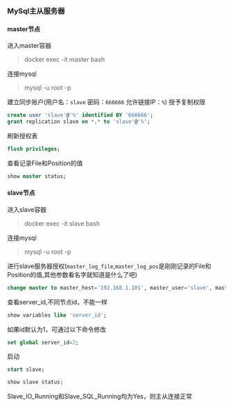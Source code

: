 ### MySql主从服务器

#### master节点

进入master容器
> docker exec -it master bash

连接mysql
> mysql -u root -p

建立同步账户(用户名：`slave`  密码：`666666` 允许链接IP：`%`)
授予复制权限
```sql
create user 'slave'@'%' identified BY '666666';
grant replication slave on *.* to 'slave'@'%';
```

刷新授权表
```sql
flush privileges;
```

查看记录File和Position的值
```sql
show master status;
```


#### slave节点

进入slave容器
> docker exec -it slave bash

连接mysql
> mysql -u root -p

进行slave服务器授权(`master_log_file`,`master_log_pos`是刚刚记录的File和Position的值,其他参数看名字就知道是什么了吧)
```sql
change master to master_host='192.168.1.101', master_user='slave', master_password='666666',master_log_file='mysql-bin.000027',master_log_pos=183;
```

查看server_id,不同节点id，不能一样
```sql
show variables like 'server_id';

```
如果id默认为1，可通过以下命令修改
```sql
set global server_id=2;
```

启动
```sql
start slave;
```

```sql
show slave status;
```
Slave_IO_Running和Slave_SQL_Running均为Yes，则主从连接正常